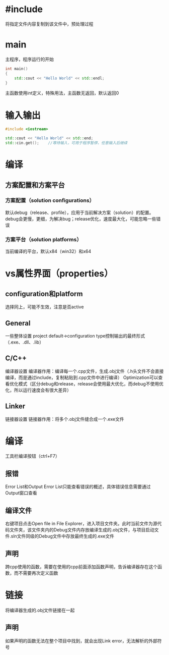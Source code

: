# \#include
将指定文件内容复制到该文件中，预处理过程
# main
主程序，程序运行的开始
```c++
int main()
{
	std::cout << "Hello World" << std::endl;
}
```
主函数使用int定义，特殊用法，主函数无返回，默认返回0
# 输入输出
```c++
#include <iostream>

std::cout << "Hello World" << std::end;
std::cin.get();    //等待输入，可用于程序暂停，任意输入后继续
```
# 编译
## 方案配置和方案平台
### 方案配置（solution configurations）
默认debug（release、profile），应用于当前解决方案（solution）的配置。debug会更慢，更细，为解决bug；release优化，速度最大化，可能忽略一些错误
### 方案平台（solution platforms）
当前编译的平台，默认x84（win32）和x64
# vs属性界面（properties）
## configuration和platform
选择同上，可能不生效，注意是否active
## General
一些整体设置
project default->configuration type控制输出的最终形式（.exe、.dll、.lib）
## C/C++
编译器设置
编译器作用：编译每一个.cpp文件，生成.obj文件（.h头文件不会直接编译，而是通过include，复制粘贴到.cpp文件中进行编译）
Optimization可以查看优化模式（区分debug和release，release会使用最大优化，而debug不使用优化，所以运行速度会有很大差异）
## Linker
链接器设置
链接器作用：将多个.obj文件缝合成一个.exe文件
# 编译
工具栏编译按钮（ctrl+F7）
## 报错
Error List和Output
Error List只能查看错误的概述，具体错误信息需要通过Output窗口查看
## 编译文件
右键项目点击Open file in File Explorer，进入项目文件夹。此时当前文件为源代码文件夹，该文件夹内的Debug文件内存放编译生成的.obj文件，与项目启动文件.sln文件同级的Debug文件中存放最终生成的.exe文件
## 声明
跨cpp使用的函数，需要在使用的cpp前面添加函数声明，告诉编译器存在这个函数，而不需要再次定义函数
# 链接
将编译器生成的.obj文件链接在一起
## 声明
如果声明的函数无法在整个项目中找到，就会出现Link error，无法解析的外部符号